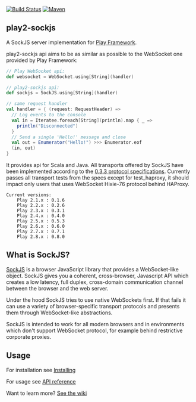 [![Build Status](https://travis-ci.org/fdimuccio/play2-sockjs.svg?branch=master)](https://travis-ci.org/fdimuccio/play2-sockjs) [![Maven](https://img.shields.io/maven-central/v/com.github.fdimuccio/play2-sockjs_2.12.svg)](http://mvnrepository.com/artifact/com.github.fdimuccio/play2-sockjs_2.12)

## play2-sockjs

A SockJS server implementation for [Play Framework](http://www.playframework.com/).

play2-sockjs api aims to be as similar as possible to the WebSocket one provided by Play Framework:

```scala
// Play WebSocket api:
def websocket = WebSocket.using[String](handler)

// play2-sockjs api:
def sockjs = SockJS.using[String](handler)

// same request handler
val handler = { (request: RequestHeader) =>
  // Log events to the console
  val in = Iteratee.foreach[String](println).map { _ =>
    println("Disconnected")
  }
  // Send a single 'Hello!' message and close
  val out = Enumerator("Hello!") >>> Enumerator.eof
  (in, out)
}
```

It provides api for Scala and Java. All transports offered by SockJS have been
implemented according to the [0.3.3 protocol specifications](http://sockjs.github.io/sockjs-protocol/sockjs-protocol-0.3.3.html).
Currently passes all transport tests from the specs except for test_haproxy, it should impact
only users that uses WebSocket Hixie-76 protocol behind HAProxy.

    Current versions:
        Play 2.1.x : 0.1.6
        Play 2.2.x : 0.2.6
        Play 2.3.x : 0.3.1
        Play 2.4.x : 0.4.0
        Play 2.5.x : 0.5.3
        Play 2.6.x : 0.6.0
        Play 2.7.x : 0.7.1
        Play 2.8.x : 0.8.0

## What is SockJS?

[SockJS](http://sockjs.org) is a browser JavaScript library that provides a WebSocket-like
object. SockJS gives you a coherent, cross-browser, Javascript API
which creates a low latency, full duplex, cross-domain communication
channel between the browser and the web server.

Under the hood SockJS tries to use native WebSockets first. If that
fails it can use a variety of browser-specific transport protocols and
presents them through WebSocket-like abstractions.

SockJS is intended to work for all modern browsers and in environments
which don't support WebSocket protocol, for example behind restrictive
corporate proxies.

## Usage

For installation see [Installing](https://github.com/fdimuccio/play2-sockjs/wiki#installing)

For usage see [API reference](https://github.com/fdimuccio/play2-sockjs/wiki#installing)

Want to learn more? [See the wiki](https://github.com/fdimuccio/play2-sockjs/wiki)


